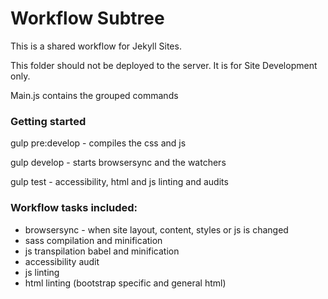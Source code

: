 # Workflow Subtree

This is a shared workflow for Jekyll Sites. 

This folder should not be deployed to the server. It is for Site Development only. 

Main.js contains the grouped commands

### Getting started

gulp pre:develop   - compiles the css and js

gulp develop  - starts browsersync and the watchers

gulp test - accessibility, html and js linting and audits


### Workflow tasks included:

- browsersync - when site layout, content, styles or js is changed
- sass compilation and minification
- js transpilation babel and minification
- accessibility audit
- js linting
- html linting (bootstrap specific and general html)
